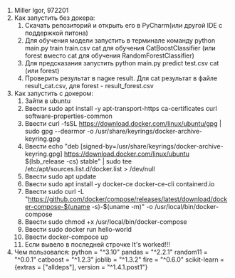 1. Miller Igor, 972201
2. Как запустить без докера:
   1. Скачать репозиторий и открыть его в PyCharm(или другой IDE с поддержкой питона) 
   2. Для обучения модели запустить в терминале команду python main.py train train.csv cat для обучения CatBoostClassifier (или forest вместо cat для обучения RandomForestClassifier)
   3. Для предсказания запустить python main.py predict test.csv cat (или forest)
   4. Проверить результат в паgке result. Для cat результат в файле result_cat.csv, для forest - result_forest.csv
3. Как запустить с докером:
   1. Зайти в ubuntu
   2. Ввести sudo apt install -y apt-transport-https ca-certificates curl software-properties-common
   3. Ввести curl -fsSL https://download.docker.com/linux/ubuntu/gpg | sudo gpg --dearmor -o /usr/share/keyrings/docker-archive-keyring.gpg
   4. Ввести echo "deb [signed-by=/usr/share/keyrings/docker-archive-keyring.gpg] https://download.docker.com/linux/ubuntu $(lsb_release -cs) stable" | sudo tee /etc/apt/sources.list.d/docker.list > /dev/null
   5. Ввести sudo apt update
   6. Ввести sudo apt install -y docker-ce docker-ce-cli containerd.io
   7. Ввести sudo curl -L "https://github.com/docker/compose/releases/latest/download/docker-compose-$(uname -s)-$(uname -m)" -o /usr/local/bin/docker-compose
   8. Ввести sudo chmod +x /usr/local/bin/docker-compose
   9. Ввести sudo docker run hello-world
   10. Ввести docker-compoce up
   11. Если вывело в последней строчке It's worked!!!
4. Чем пользовался:
   python = "^3.10"
   pandas = "^2.2.1"
   random11 = "^0.0.1"
   catboost = "^1.2.3"
   joblib = "^1.3.2"
   fire = "^0.6.0"
   scikit-learn = {extras = ["alldeps"], version = "^1.4.1.post1"}
   
